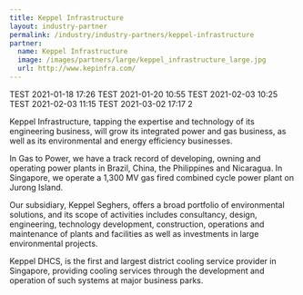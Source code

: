 ```yaml
---
title: Keppel Infrastructure
layout: industry-partner
permalink: /industry/industry-partners/keppel-infrastructure
partner:
  name: Keppel Infrastructure
  image: /images/partners/large/keppel_infrastructure_large.jpg
  url: http://www.kepinfra.com/
---
```

TEST 2021-01-18 17:26
TEST 2021-01-20 10:55
TEST 2021-02-03 10:25
TEST 2021-02-03 11:15
TEST 2021-03-02 17:17 2

Keppel Infrastructure, tapping the expertise and technology of its engineering business, will grow its integrated power and gas business, as well as its environmental and energy efficiency businesses.

In Gas to Power, we have a track record of developing, owning and operating power plants in Brazil, China, the Philippines and Nicaragua. In Singapore, we operate a 1,300 MV gas fired combined cycle power plant on Jurong Island. 

Our subsidiary, Keppel Seghers, offers a broad portfolio of environmental solutions, and its scope of activities includes consultancy, design, engineering, technology development, construction, operations and maintenance of plants and facilities as well as investments in large environmental projects.

Keppel DHCS, is the first and largest district cooling service provider in Singapore, providing cooling services through the development and operation of such systems at major business parks.
